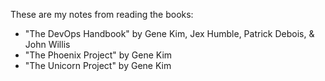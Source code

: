 These are my notes from reading the books:
* "The DevOps Handbook" by Gene Kim, Jex Humble, Patrick Debois, & John Willis
* "The Phoenix Project" by Gene Kim
* "The Unicorn Project" by Gene Kim
